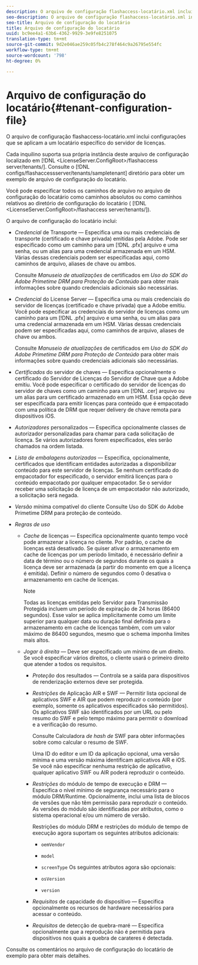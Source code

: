 ```yaml
---
description: O arquivo de configuração flashaccess-locatário.xml inclui configurações que se aplicam a um locatário específico do servidor de licenças.
seo-description: O arquivo de configuração flashaccess-locatário.xml inclui configurações que se aplicam a um locatário específico do servidor de licenças.
seo-title: Arquivo de configuração do locatário
title: Arquivo de configuração do locatário
uuid: bc9ee4a1-63b6-4362-9929-3e9fe8251075
translation-type: tm+mt
source-git-commit: 9d2e046ae259c05fb4c278f464c9a26795e554fc
workflow-type: tm+mt
source-wordcount: '798'
ht-degree: 0%

---
```



# Arquivo de configuração do locatário{#tenant-configuration-file}

O arquivo de configuração flashaccess-locatário.xml inclui configurações que se aplicam a um locatário específico do servidor de licenças.

Cada inquilino suporta sua própria instância deste arquivo de configuração localizado em [!DNL &lt;LicenseServer.ConfigRoot>/flashaccess server/tenants/<tenantname>]. Consulte o [!DNL configs/flashaccessserver/tenants/sampletenant] diretório para obter um exemplo de arquivo de configuração do locatário.

Você pode especificar todos os caminhos de arquivo no arquivo de configuração do locatário como caminhos absolutos ou como caminhos relativos ao diretório de configuração do locatário ( [!DNL &lt;LicenseServer.ConfigRoot>/flashaccess server/tenants/<tenantname>]).

O arquivo de configuração do locatário inclui:

* *Credencial* de Transporte — Especifica uma ou mais credenciais de transporte (certificado e chave privada) emitidas pela Adobe. Pode ser especificado como um caminho para um [!DNL .pfx] arquivo e uma senha, ou um alias para uma credencial armazenada em um HSM. Várias dessas credenciais podem ser especificadas aqui, como caminhos de arquivo, aliases de chave ou ambos.

   Consulte *Manuseio de atualizações* de certificados em *Uso do SDK do Adobe Primetime DRM para Proteção de Conteúdo* para obter mais informações sobre quando credenciais adicionais são necessárias.

* *Credencial* do License Server — Especifica uma ou mais credenciais do servidor de licenças (certificado e chave privada) que a Adobe emitiu. Você pode especificar as credenciais do servidor de licenças como um caminho para um [!DNL .pfx] arquivo e uma senha, ou um alias para uma credencial armazenada em um HSM. Várias dessas credenciais podem ser especificadas aqui, como caminhos de arquivo, aliases de chave ou ambos.

   Consulte *Manuseio de atualizações* de certificados em *Uso do SDK do Adobe Primetime DRM para Proteção de Conteúdo* para obter mais informações sobre quando credenciais adicionais são necessárias.

* *Certificados* do servidor de chaves — Especifica opcionalmente o certificado do Servidor de Licenças do Servidor de Chave que a Adobe emitiu. Você pode especificar o certificado do servidor de licenças do servidor de chaves como um caminho para um [!DNL .cer] arquivo ou um alias para um certificado armazenado em um HSM. Essa opção deve ser especificada para emitir licenças para conteúdo que é empacotado com uma política de DRM que requer delivery de chave remota para dispositivos iOS.

* *Autorizadores* personalizados — Especifica opcionalmente classes de autorizador personalizadas para chamar para cada solicitação de licença. Se vários autorizadores forem especificados, eles serão chamados na ordem listada.
* *Lista de embalagens autorizadas* — Especifica, opcionalmente, certificados que identificam entidades autorizadas a disponibilizar conteúdo para este servidor de licenças. Se nenhum certificado do empacotador for especificado, o servidor emitirá licenças para o conteúdo empacotado por qualquer empacotador. Se o servidor receber uma solicitação de licença de um empacotador não autorizado, a solicitação será negada.
* *Versão* mínima compatível do cliente Consulte Uso do SDK do Adobe Primetime DRM para proteção de conteúdo.

* *Regras de uso*

   * *Cache* de licenças — Especifica opcionalmente quanto tempo você pode armazenar a licença no cliente. Por padrão, o cache de licenças está desativado. Se quiser ativar o armazenamento em cache de licenças por um período limitado, é necessário definir a data de término ou o número de segundos durante os quais a licença deve ser armazenada (a partir do momento em que a licença é emitida). Definir o número de segundos como 0 desativa o armazenamento em cache de licenças.

      >[!NOTE]
      >
      >Todas as licenças emitidas pelo Servidor para Transmissão Protegida incluem um período de expiração de 24 horas (86400 segundos). Esse valor se aplica implicitamente como um limite superior para qualquer data ou duração final definida para o armazenamento em cache de licenças também, com um valor máximo de 86400 segundos, mesmo que o schema imponha limites mais altos.

   * *Jogar à direita* — Deve ser especificado um mínimo de um direito. Se você especificar vários direitos, o cliente usará o primeiro direito que atender a todos os requisitos.

      * *Proteção* dos resultados — Controla se a saída para dispositivos de renderização externos deve ser protegida.
      * *Restrições* de Aplicação AIR e SWF — Permitir lista opcional de aplicativos SWF e AIR que podem reproduzir o conteúdo (por exemplo, somente os aplicativos especificados são permitidos). Os aplicativos SWF são identificados por um URL ou pelo resumo do SWF e pelo tempo máximo para permitir o download e a verificação do resumo.

         Consulte Calculadora *de hash de* SWF para obter informações sobre como calcular o resumo de SWF.

         Uma ID do editor e um ID da aplicação opcional, uma versão mínima e uma versão máxima identificam aplicativos AIR e iOS. Se você não especificar nenhuma restrição de aplicativo, qualquer aplicativo SWF ou AIR poderá reproduzir o conteúdo.

      * *Restrições* do módulo de tempo de execução e DRM — Especifica o nível mínimo de segurança necessário para o módulo DRM/Runtime. Opcionalmente, inclui uma lista de blocos de versões que não têm permissão para reproduzir o conteúdo. As versões do módulo são identificadas por atributos, como o sistema operacional e/ou um número de versão.

         Restrições do módulo DRM e restrições do módulo de tempo de execução agora suportam os seguintes atributos adicionais:

         * `oemVendor`
         * `model`
         * `screenType`
         Os seguintes atributos agora são opcionais:

         * `osVersion`
         * `version`
      * *Requisitos* de capacidade do dispositivo — Especifica opcionalmente os recursos de hardware necessários para acessar o conteúdo.
      * *Requisitos* de detecção de quebra-maré — Especifica opcionalmente que a reprodução não é permitida para dispositivos nos quais a quebra de carateres é detectada.



Consulte os comentários no arquivo de configuração do locatário de exemplo para obter mais detalhes.
